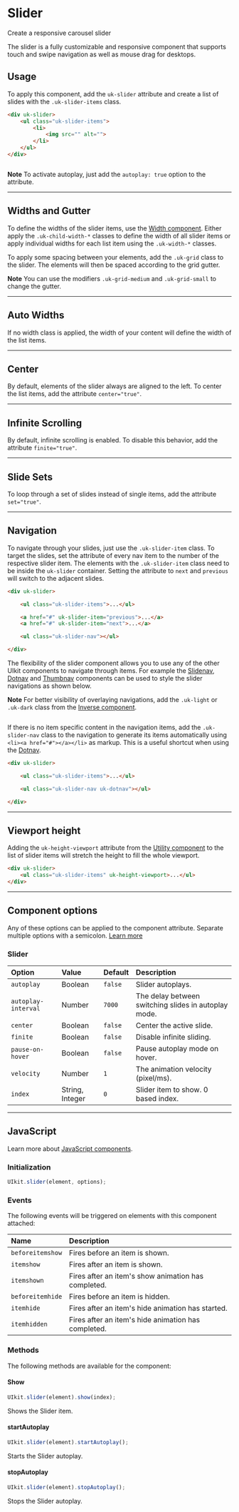 # Slider

<p class="uk-text-lead">Create a responsive carousel slider</p>

The slider is a fully customizable and responsive component that supports touch and swipe navigation as well as mouse drag for desktops. 

## Usage

To apply this component, add the `uk-slider` attribute and create a list of slides with the `.uk-slider-items` class. 

```html
<div uk-slider>
    <ul class="uk-slider-items">
        <li>
            <img src="" alt="">
        </li>
    </ul>
</div>
```

```example

```

**Note** To activate autoplay, just add the `autoplay: true` option to the attribute.

***

## Widths and Gutter

To define the widths of the slider items, use the [Width component](width.md). Either apply the `.uk-child-width-*` classes to define the width of all slider items or apply individual widths for each list item using the `.uk-width-*` classes. 

To apply some spacing between your elements, add the `.uk-grid` class to the slider. The elements will then be spaced according to the grid gutter.

**Note** You can use the modifiers `.uk-grid-medium` and `.uk-grid-small` to change the gutter.

***

## Auto Widths

If no width class is applied, the width of your content will define the width of the list items.

***

## Center

By default, elements of the slider always are aligned to the left. To center the list items, add the attribute `center="true"`.

***

## Infinite Scrolling

By default, infinite scrolling is enabled. To disable this behavior, add the attribute `finite="true"`.

***

## Slide Sets

To loop through a set of slides instead of single items, add the attribute `set="true"`. 

***

## Navigation

To navigate through your slides, just use the `.uk-slider-item` class. To target the slides, set the attribute of every nav item to the number of the respective slider item. The elements with the `.uk-slider-item` class need to be inside the `uk-slider` container. Setting the attribute to `next` and `previous` will switch to the adjacent slides.

```html
<div uk-slider>

    <ul class="uk-slider-items">...</ul>

    <a href="#" uk-slider-item="previous">...</a>
    <a href="#" uk-slider-item="next">...</a>

    <ul class="uk-slider-nav"></ul>

</div>
```

The flexibility of the slider component allows you to use any of the other UIkit components to navigate through items. For example the [Slidenav](slidenav.md), [Dotnav](dotnav.md) and [Thumbnav](thumbnav.md) components can be used to style the slider navigations as shown below.

**Note** For better visibility of overlaying navigations, add the `.uk-light` or `.uk-dark` class from the [Inverse component](inverse.md).

```example

```


If there is no item specific content in the navigation items, add the `.uk-slider-nav` class to the navigation to generate its items automatically using `<li><a href="#"></a></li>` as markup. This is a useful shortcut when using the [Dotnav](dotnav.md).

```html
<div uk-slider>

    <ul class="uk-slider-items">...</ul>

    <ul class="uk-slider-nav uk-dotnav"></ul>

</div>
```

***

## Viewport height

Adding the `uk-height-viewport` attribute from the [Utility component](utility.md) to the list of slider items will stretch the height to fill the whole viewport. 

```html
<div uk-slider>
    <ul class="uk-slider-items" uk-height-viewport>...</ul>
</div>
```

***

## Component options

Any of these options can be applied to the component attribute. Separate multiple options with a semicolon. [Learn more](javascript.md#component-configuration)

### Slider

| Option              | Value           | Default | Description                                                           |
|:--------------------|:----------------|:--------|:----------------------------------------------------------------------|
| `autoplay`          | Boolean         | `false` | Slider autoplays.                                                  |
| `autoplay-interval` | Number          | `7000`  | The delay between switching slides in autoplay mode.                  |
| `center`            | Boolean         | `false` | Center the active slide.                                              |
| `finite`            | Boolean         | `false` | Disable infinite sliding.                                             |
| `pause-on-hover`    | Boolean         | `false` | Pause autoplay mode on hover.                                         |
| `velocity`          | Number          | `1`     | The animation velocity (pixel/ms).                                    |
| `index`             | String, Integer | `0`     | Slider item to show. 0 based index.                                |

***

## JavaScript

Learn more about [JavaScript components](javascript.md#programmatic-use).

### Initialization

```js
UIkit.slider(element, options);
```

### Events

The following events will be triggered on elements with this component attached:

| Name             | Description                                               |
|:-----------------|:----------------------------------------------------------|
| `beforeitemshow` | Fires before an item is shown.                            |
| `itemshow`       | Fires after an item is shown.                             |
| `itemshown`      | Fires after an item's show animation has completed.       |
| `beforeitemhide` | Fires before an item is hidden.                           |
| `itemhide`       | Fires after an item's hide animation has started.         |
| `itemhidden`     | Fires after an item's hide animation has completed.       |

### Methods

The following methods are available for the component:

#### Show

```js
UIkit.slider(element).show(index);
```

Shows the Slider item.

#### startAutoplay

```js
UIkit.slider(element).startAutoplay();
```

Starts the Slider autoplay.

#### stopAutoplay

```js
UIkit.slider(element).stopAutoplay();
```

Stops the Slider autoplay.
